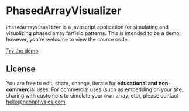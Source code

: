 # PhasedArrayVisualizer

`PhasedArrayVisualizer` is a javascript application for simulating and visualizing phased array farfield patterns. This is intended to be a demo; however, you're welcome to view the source code.

[Try the demo](https://jasondurbin.github.io/PhasedArrayVisualizer/)


## License

You are free to edit, share, change, iterate for **educational and non-commercial** uses. For commercial uses (such as embedding on your site, sharing with customers to simulate your own array, etc), please contact hello@neonphysics.com.  
